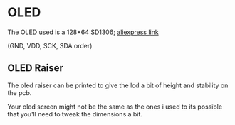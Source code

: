 # OLED

The OLED used is a 128*64 SD1306; [aliexpress link](https://www.aliexpress.com/item/32638662748.html?spm=a2g0s.9042311.0.0.5d4e4c4d1zyBQ7)

(GND, VDD, SCK, SDA order)

## OLED Raiser

The oled raiser can be printed to give the lcd a bit of height and stability on the pcb.

Your oled screen might not be the same as the ones i used to its possible that you'll need to tweak the dimensions a bit.